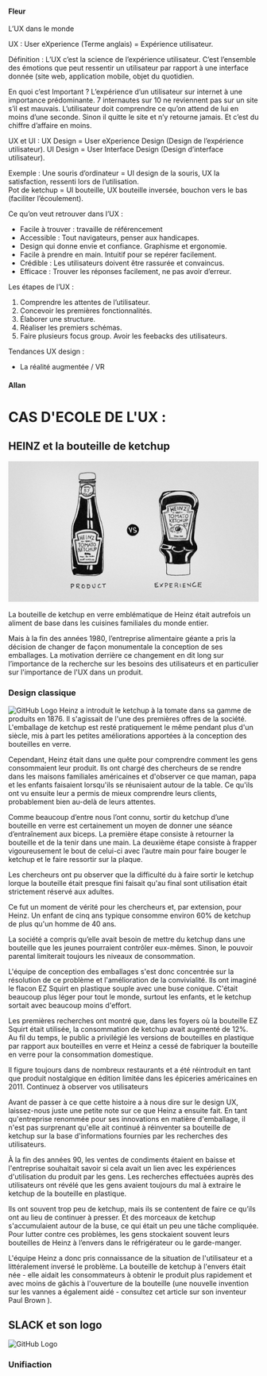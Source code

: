 #### Fleur

L’UX dans le monde

UX : User eXperience (Terme anglais) = Expérience utilisateur.

Définition :
L’UX c’est la science de l’expérience utilisateur. C’est l’ensemble des émotions que peut ressentir un utilisateur par rapport à une interface donnée (site web, application mobile, objet du quotidien.

En quoi c’est Important ?
L’expérience d’un utilisateur sur internet à une importance prédominante. 7 internautes sur 10 ne reviennent pas sur un site s’il est mauvais. L’utilisateur doit comprendre ce qu’on attend de lui en moins d’une seconde. Sinon il quitte le site et n’y retourne jamais. Et c’est du chiffre d’affaire en moins.

UX et UI :
UX Design = User eXperience Design (Design de l’expérience utilisateur).
UI Design = User Interface Design (Design d’interface utilisateur).

Exemple :
Une souris d’ordinateur = UI design de la souris, UX la satisfaction, ressenti lors de l’utilisation.  
Pot de ketchup = UI bouteille, UX bouteille inversée, bouchon vers le bas (faciliter l’écoulement).

Ce qu’on veut retrouver dans l’UX :
- Facile à trouver : travaille de référencement
- Accessible : Tout navigateurs, penser aux handicapes.
- Design qui donne envie et confiance. Graphisme et ergonomie.
- Facile à prendre en main. Intuitif pour se repérer facilement.
- Crédible : Les utilisateurs doivent être rassurée et convaincus.
- Efficace : Trouver les réponses facilement, ne pas avoir d’erreur.

Les étapes de l’UX :
1. Comprendre les attentes de l’utilisateur.
2. Concevoir les premières fonctionnalités.
3. Élaborer une structure.
4. Réaliser les premiers schémas.
5. Faire plusieurs focus group. Avoir les feebacks des utilisateurs.

Tendances UX design :
- La réalité augmentée / VR

#### Allan

# CAS D'ECOLE DE L'UX :

## HEINZ et la bouteille de ketchup

![GitHub Logo](lib/img/Ketchup.jpg)

La bouteille de ketchup en verre emblématique de Heinz était autrefois un aliment de base dans les cuisines familiales du monde entier.

Mais à la fin des années 1980, l’entreprise alimentaire géante a pris la décision de changer de façon monumentale la conception de ses emballages. La motivation derrière ce changement en dit long sur l’importance de la recherche sur les besoins des utilisateurs et en particulier sur l'importance de l'UX dans un produit.

### Design classique
![GitHub Logo](http://www.holidays.net/mlk/store/img-large/heinz-57-ketchup-bottle-w-labels-cap-120-anniversary-bottle-1869-1989_132834929149.jpg)
Heinz a introduit le ketchup à la tomate dans sa gamme de produits en 1876. Il s'agissait de l'une des premières offres de la société. L'emballage de ketchup est resté pratiquement le même pendant plus d'un siècle, mis à part les petites améliorations apportées à la conception des bouteilles en verre.

Cependant, Heinz était dans une quête pour comprendre comment les gens consommaient leur produit. Ils ont chargé des chercheurs de se rendre dans les maisons familiales américaines et d'observer ce que maman, papa et les enfants faisaient lorsqu'ils se réunisaient autour de la table. Ce qu'ils ont vu ensuite leur a permis de mieux comprendre leurs clients, probablement bien au-delà de leurs attentes.

Comme beaucoup d’entre nous l’ont connu, sortir du ketchup d’une bouteille en verre est certainement un moyen de donner une séance d’entraînement aux biceps. La première étape consiste à retourner la bouteille et de la tenir dans une main. La deuxième étape consiste à frapper vigoureusement le bout de celui-ci avec l’autre main pour faire bouger le ketchup et le faire ressortir sur la plaque.

Les chercheurs ont pu observer que la difficulté du à faire sortir le ketchup lorque la bouteille était presque fini faisait qu'au final sont utilisation était strictement réservé aux adultes.

Ce fut un moment de vérité pour les chercheurs et, par extension, pour Heinz. Un enfant de cinq ans typique consomme environ 60% de ketchup de plus qu'un homme de 40 ans. 

La société a compris qu’elle avait besoin de mettre du ketchup dans une bouteille que les jeunes pourraient contrôler eux-mêmes. Sinon, le pouvoir parental limiterait toujours les niveaux de consommation.

L'équipe de conception des emballages s'est donc concentrée sur la résolution de ce problème et l'amélioration de la convivialité. Ils ont imaginé le flacon EZ Squirt en plastique souple avec une buse conique. C'était beaucoup plus léger pour tout le monde, surtout les enfants, et le ketchup sortait avec beaucoup moins d'effort.

Les premières recherches ont montré que, dans les foyers où la bouteille EZ Squirt était utilisée, la consommation de ketchup avait augmenté de 12%. Au fil du temps, le public a privilégié les versions de bouteilles en plastique par rapport aux bouteilles en verre et Heinz a cessé de fabriquer la bouteille en verre pour la consommation domestique.

Il figure toujours dans de nombreux restaurants et a été réintroduit en tant que produit nostalgique en édition limitée dans les épiceries américaines en 2011.
Continuez à observer vos utilisateurs

Avant de passer à ce que cette histoire a à nous dire sur le design UX, laissez-nous juste une petite note sur ce que Heinz a ensuite fait. En tant qu'entreprise renommée pour ses innovations en matière d'emballage, il n'est pas surprenant qu'elle ait continué à réinventer sa bouteille de ketchup sur la base d'informations fournies par les recherches des utilisateurs.

À la fin des années 90, les ventes de condiments étaient en baisse et l'entreprise souhaitait savoir si cela avait un lien avec les expériences d'utilisation du produit par les gens. Les recherches effectuées auprès des utilisateurs ont révélé que les gens avaient toujours du mal à extraire le ketchup de la bouteille en plastique.

Ils ont souvent trop peu de ketchup, mais ils se contentent de faire ce qu’ils ont au lieu de continuer à presser. Et des morceaux de ketchup s'accumulaient autour de la buse, ce qui était un peu une tâche compliquée. Pour lutter contre ces problèmes, les gens stockaient souvent leurs bouteilles de Heinz à l’envers dans le réfrigérateur ou le garde-manger.

L'équipe Heinz a donc pris connaissance de la situation de l'utilisateur et a littéralement inversé le problème. La bouteille de ketchup à l'envers était née - elle aidait les consommateurs à obtenir le produit plus rapidement et avec moins de gâchis à l'ouverture de la bouteille (une nouvelle invention sur les vannes a également aidé - consultez cet article sur son inventeur Paul Brown ). 

## SLACK et son logo

![GitHub Logo](https://www.underconsideration.com/brandnew/archives/slack_assets_before_after.png)

### Unifiaction 



